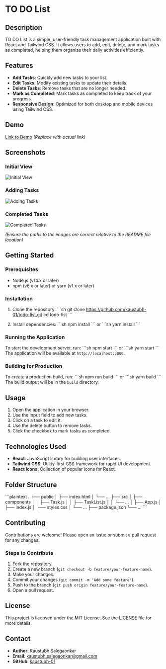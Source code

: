 
# TO DO List

## Description

TO DO List is a simple, user-friendly task management application built with React and Tailwind CSS. It allows users to add, edit, delete, and mark tasks as completed, helping them organize their daily activities efficiently.

## Features

- **Add Tasks**: Quickly add new tasks to your list.
- **Edit Tasks**: Modify existing tasks to update their details.
- **Delete Tasks**: Remove tasks that are no longer needed.
- **Mark as Completed**: Mark tasks as completed to keep track of your progress.
- **Responsive Design**: Optimized for both desktop and mobile devices using Tailwind CSS.

## Demo

[Link to Demo](#) *(Replace with actual link)*

## Screenshots

### Initial View
![Initial View](./path/to/your/screenshots/Screenshot%20(27).png)

### Adding Tasks
![Adding Tasks](./path/to/your/screenshots/Screenshot%20(28).png)

### Completed Tasks
![Completed Tasks](./path/to/your/screenshots/Screenshot%20(30).png)

*(Ensure the paths to the images are correct relative to the README file location)*

## Getting Started

### Prerequisites

- Node.js (v14.x or later)
- npm (v6.x or later) or yarn (v1.x or later)

### Installation

1. Clone the repository:
    \```sh
    git clone https://github.com/kaustubh-01/todo-list.git
    cd todo-list
    \```

2. Install dependencies:
    \```sh
    npm install
    \```
    or
    \```sh
    yarn install
    \```

### Running the Application

To start the development server, run:
\```sh
npm start
\```
or
\```sh
yarn start
\```
The application will be available at `http://localhost:3000`.

### Building for Production

To create a production build, run:
\```sh
npm run build
\```
or
\```sh
yarn build
\```
The build output will be in the `build` directory.

## Usage

1. Open the application in your browser.
2. Use the input field to add new tasks.
3. Click on a task to edit it.
4. Use the delete button to remove tasks.
5. Click the checkbox to mark tasks as completed.

## Technologies Used

- **React**: JavaScript library for building user interfaces.
- **Tailwind CSS**: Utility-first CSS framework for rapid UI development.
- **React Icons**: Collection of popular icons for React.

## Folder Structure

\```plaintext
.
├── public
│   ├── index.html
│   └── ...
├── src
│   ├── components
│   │   ├── Task.js
│   │   ├── TaskList.js
│   │   └── ...
│   ├── App.js
│   ├── index.js
│   ├── styles.css
│   └── ...
├── package.json
└── ...
\```

## Contributing

Contributions are welcome! Please open an issue or submit a pull request for any changes.

### Steps to Contribute

1. Fork the repository.
2. Create a new branch (`git checkout -b feature/your-feature-name`).
3. Make your changes.
4. Commit your changes (`git commit -m 'Add some feature'`).
5. Push to the branch (`git push origin feature/your-feature-name`).
6. Open a pull request.

## License

This project is licensed under the MIT License. See the [LICENSE](LICENSE) file for more details.

## Contact

- **Author**: Kaustubh Salegaonkar
- **Email**: kaustubh.salegaonkar@gmail.com
- **GitHub**: [kaustubh-01](https://github.com/kaustubh-01)
